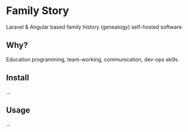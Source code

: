 # Family Story

Laravel & Angular based family history (genealogy) self-hosted software

## Why?

Education programming, team-working, communication, dev-ops skills.

## Install

...

## Usage

...